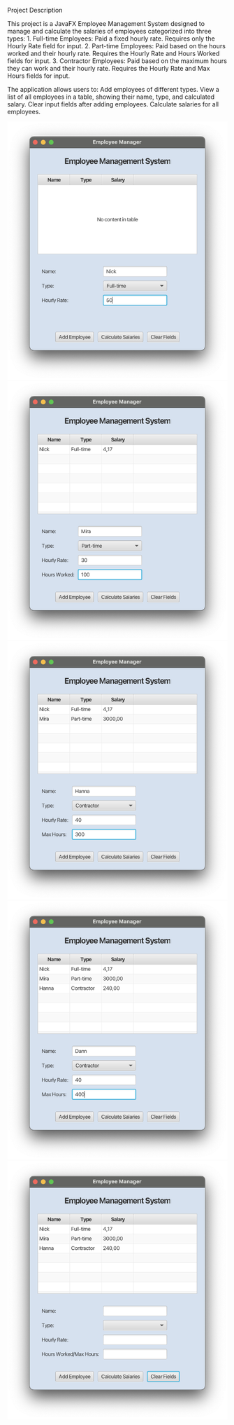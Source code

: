 
Project Description

This project is a JavaFX Employee Management System designed to manage and calculate the salaries of employees categorized into three types:
	1.	Full-time Employees:
	Paid a fixed hourly rate.
	Requires only the Hourly Rate field for input.
	2.	Part-time Employees:
	Paid based on the hours worked and their hourly rate.
	Requires the Hourly Rate and Hours Worked fields for input.
	3.	Contractor Employees:
	Paid based on the maximum hours they can work and their hourly rate.
	Requires the Hourly Rate and Max Hours fields for input.

The application allows users to:
	Add employees of different types.
	View a list of all employees in a table, showing their name, type, and calculated salary.
	Clear input fields after adding employees.
	Calculate salaries for all employees.


![Image alt](https://github.com/malika-mk/Employee-Management-System/blob/main/Снимок%20экрана%202024-11-26%20в%2011.38.42.png)
![Image alt](https://github.com/malika-mk/Employee-Management-System/blob/main/Снимок%20экрана%202024-11-26%20в%2011.39.12.png)
![Image alt](https://github.com/malika-mk/Employee-Management-System/blob/main/Снимок%20экрана%202024-11-26%20в%2011.39.58.png)
![Image alt](https://github.com/malika-mk/Employee-Management-System/blob/main/Снимок%20экрана%202024-11-26%20в%2011.41.51.png)
![Image alt](https://github.com/malika-mk/Employee-Management-System/blob/main/Снимок%20экрана%202024-11-26%20в%2011.42.05.png)
